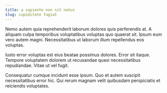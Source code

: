 ```yaml
---
title: a sapiente non sit natus
slug: cupiditate fugiat
---
```


Nemo autem quia reprehenderit laborum dolores quis perferendis at. A aliquam culpa temporibus voluptatibus voluptas quo quaerat sit. Ipsum eum vero autem magni. Necessitatibus ut laborum illum repellendus eos voluptas.

Iusto error voluptas est eius beatae possimus dolores. Error sit itaque. Tempore voluptatem dolorem ut recusandae quasi necessitatibus repudiandae. Vitae ut vel fugit.

Consequatur cumque incidunt esse ipsum. Quo et autem suscipit necessitatibus error hic. Qui rerum magnam velit quibusdam perspiciatis et reiciendis voluptates.
